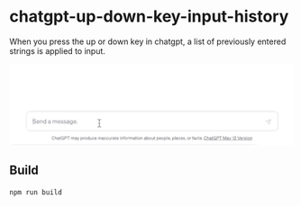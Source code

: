 # chatgpt-up-down-key-input-history

When you press the up or down key in chatgpt, a list of previously entered strings is applied to input.

![demo](./demo.gif)

## Build

```shell
npm run build
```
